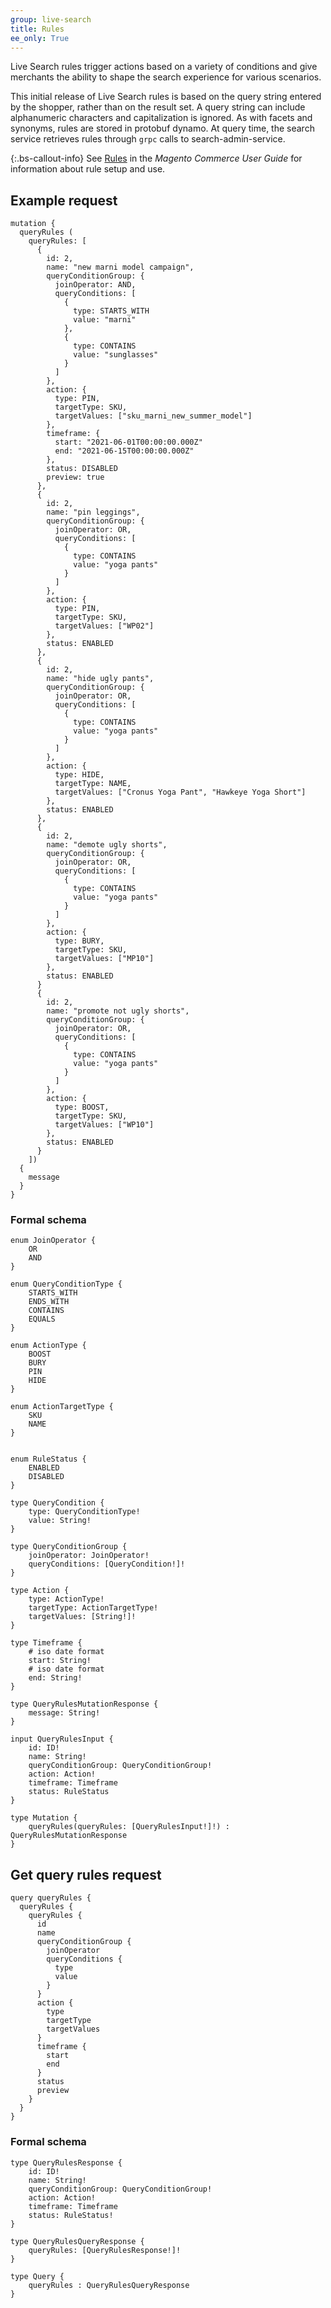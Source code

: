 ```yaml
---
group: live-search
title: Rules
ee_only: True
---
```


Live Search rules trigger actions based on a variety of conditions and give merchants the ability to shape the search experience for various scenarios.

This initial release of Live Search rules is based on the query string entered by the shopper, rather than on the result set. A query string can include alphanumeric characters and capitalization is ignored. As with facets and synonyms, rules are stored in protobuf dynamo. At query time, the search service retrieves rules through `grpc` calls to search-admin-service.

{:.bs-callout-info}
See [Rules](https://docs.magento.com/user-guide/live-search/rules.html) in the _Magento Commerce User Guide_ for information about rule setup and use.

## Example request

```text
mutation {
  queryRules (
    queryRules: [
      {
        id: 2,
        name: "new marni model campaign",
        queryConditionGroup: {
          joinOperator: AND,
          queryConditions: [
            {
              type: STARTS_WITH
              value: "marni"
            },
            {
              type: CONTAINS
              value: "sunglasses"
            }
          ]
        },
        action: {
          type: PIN,
          targetType: SKU,
          targetValues: ["sku_marni_new_summer_model"]
        },
        timeframe: {
          start: "2021-06-01T00:00:00.000Z"
          end: "2021-06-15T00:00:00.000Z"
        },
        status: DISABLED
        preview: true
      },
      {
        id: 2,
        name: "pin leggings",
        queryConditionGroup: {
          joinOperator: OR,
          queryConditions: [
            {
              type: CONTAINS
              value: "yoga pants"
            }
          ]
        },
        action: {
          type: PIN,
          targetType: SKU,
          targetValues: ["WP02"]
        },
        status: ENABLED
      },
      {
        id: 2,
        name: "hide ugly pants",
        queryConditionGroup: {
          joinOperator: OR,
          queryConditions: [
            {
              type: CONTAINS
              value: "yoga pants"
            }
          ]
        },
        action: {
          type: HIDE,
          targetType: NAME,
          targetValues: ["Cronus Yoga Pant", "Hawkeye Yoga Short"]
        },
        status: ENABLED
      },
      {
        id: 2,
        name: "demote ugly shorts",
        queryConditionGroup: {
          joinOperator: OR,
          queryConditions: [
            {
              type: CONTAINS
              value: "yoga pants"
            }
          ]
        },
        action: {
          type: BURY,
          targetType: SKU,
          targetValues: ["MP10"]
        },
        status: ENABLED
      }
      {
        id: 2,
        name: "promote not ugly shorts",
        queryConditionGroup: {
          joinOperator: OR,
          queryConditions: [
            {
              type: CONTAINS
              value: "yoga pants"
            }
          ]
        },
        action: {
          type: BOOST,
          targetType: SKU,
          targetValues: ["WP10"]
        },
        status: ENABLED
      }
    ])
  {
    message
  }
}
```

### Formal schema

```text
enum JoinOperator {
    OR
    AND
}
 
enum QueryConditionType {
    STARTS_WITH
    ENDS_WITH
    CONTAINS
    EQUALS
}
 
enum ActionType {
    BOOST
    BURY
    PIN
    HIDE
}
 
enum ActionTargetType {
    SKU
    NAME
}
 
 
enum RuleStatus {
    ENABLED
    DISABLED
}
 
type QueryCondition {
    type: QueryConditionType!
    value: String!
}
 
type QueryConditionGroup {
    joinOperator: JoinOperator!
    queryConditions: [QueryCondition!]!
}
 
type Action {
    type: ActionType!
    targetType: ActionTargetType!
    targetValues: [String!]!
}
 
type Timeframe {
    # iso date format
    start: String!
    # iso date format
    end: String!
}
 
type QueryRulesMutationResponse {
    message: String!
}
 
input QueryRulesInput {
    id: ID!
    name: String!
    queryConditionGroup: QueryConditionGroup!
    action: Action!
    timeframe: Timeframe
    status: RuleStatus
}
 
type Mutation {
    queryRules(queryRules: [QueryRulesInput!]!) : QueryRulesMutationResponse
}
```
## Get query rules request

```text
query queryRules {
  queryRules {
    queryRules {
      id
      name
      queryConditionGroup {
        joinOperator
        queryConditions {
          type
          value
        }
      }
      action {
        type
        targetType
        targetValues
      }
      timeframe {
        start
        end
      }
      status
      preview
    }
  }
}
```
### Formal schema

```text
type QueryRulesResponse {
    id: ID!
    name: String!
    queryConditionGroup: QueryConditionGroup!
    action: Action!
    timeframe: Timeframe
    status: RuleStatus!
}
 
type QueryRulesQueryResponse {
    queryRules: [QueryRulesResponse!]!
}
 
type Query {
    queryRules : QueryRulesQueryResponse
}
```